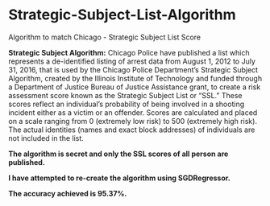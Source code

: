# Strategic-Subject-List-Algorithm
Algorithm to match Chicago - Strategic Subject List Score

**Strategic Subject Algorithm:**
Chicago Police have published a list which represents a de-identified listing of arrest data from August 1, 2012 to July 31, 2016, that is used by the Chicago Police Department’s Strategic Subject Algorithm, created by the Illinois Institute of Technology and funded through a Department of Justice Bureau of Justice Assistance grant, to create a risk assessment score known as the Strategic Subject List or “SSL.” These scores reflect an individual’s probability of being involved in a shooting incident either as a victim or an offender. Scores are calculated and placed on a scale ranging from 0 (extremely low risk) to 500 (extremely high risk).
The actual identities (names and exact block addresses) of individuals are not included in the list.

**The algorithm is secret and only the SSL scores of all person are published.**

**I have attempted to re-create the algorithm using SGDRegressor.**

**The accuracy achieved is 95.37%.**


